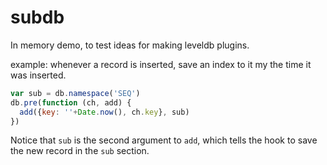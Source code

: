 # subdb

In memory demo, to test ideas for making leveldb plugins.

example: whenever a record is inserted,
save an index to it my the time it was inserted.

``` js
var sub = db.namespace('SEQ')
db.pre(function (ch, add) {
  add({key: ''+Date.now(), ch.key}, sub)
})
```
Notice that `sub` is the second argument to `add`,
which tells the hook to save the new record in the `sub` section.
